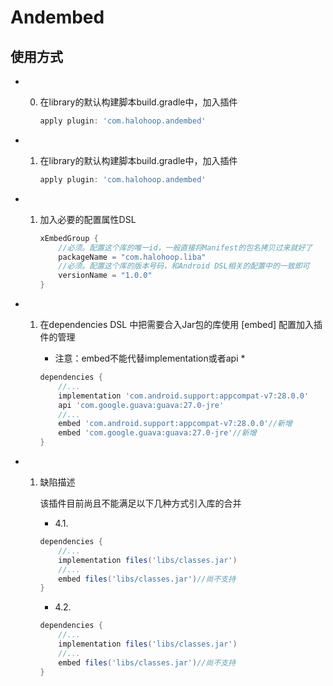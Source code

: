 # Andembed

## 使用方式

- 0. 在library的默认构建脚本build.gradle中，加入插件

     ```groovy
     apply plugin: 'com.halohoop.andembed'
     ```

- 1. 在library的默认构建脚本build.gradle中，加入插件

     ```groovy
     apply plugin: 'com.halohoop.andembed'
     ```

- 1. 加入必要的配置属性DSL

     ```groovy
     xEmbedGroup {
         //必须。配置这个库的唯一id，一般直接将Manifest的包名拷贝过来就好了
         packageName = "com.halohoop.liba"
         //必须。配置这个库的版本号码，和Android DSL相关的配置中的一致即可
         versionName = "1.0.0"
     }
     ```

- 1. 在dependencies DSL 中把需要合入Jar包的库使用 [embed] 配置加入插件的管理

     - 注意：embed不能代替implementation或者api *

     ```groovy
     dependencies {
         //...
         implementation 'com.android.support:appcompat-v7:28.0.0'
         api 'com.google.guava:guava:27.0-jre'
         //...
         embed 'com.android.support:appcompat-v7:28.0.0'//新增
         embed 'com.google.guava:guava:27.0-jre'//新增
     }
     ```

- 1. 缺陷描述

     该插件目前尚且不能满足以下几种方式引入库的合并

     - 4.1.

     ```groovy
     dependencies {
         //...
         implementation files('libs/classes.jar')
         //...
         embed files('libs/classes.jar')//尚不支持
     }
     ```

     - 4.2.

     ```groovy
     dependencies {
         //...
         implementation files('libs/classes.jar')
         //...
         embed files('libs/classes.jar')//尚不支持
     }
     ```